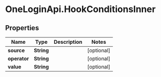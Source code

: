 # OneLoginApi.HookConditionsInner

## Properties

Name | Type | Description | Notes
------------ | ------------- | ------------- | -------------
**source** | **String** |  | [optional] 
**operator** | **String** |  | [optional] 
**value** | **String** |  | [optional] 


